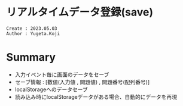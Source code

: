 リアルタイムデータ登録(save)
===
```
Create : 2023.05.03
Author : Yugeta.Koji
```

# Summary
- 入力イベント毎に画面のデータをセーブ
- セーブ情報 : [数値(入力値 , 問題値) , 問題番号(配列番号)]
- localStorageへのデータセーブ
- 読み込み時にlocalStorageデータがある場合、自動的にデータを再現

